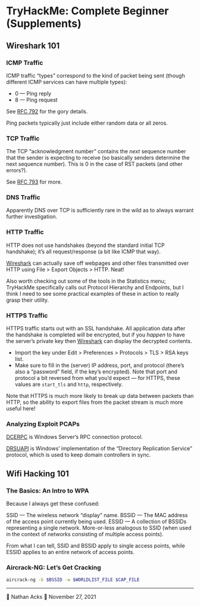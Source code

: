 # TryHackMe: Complete Beginner (Supplements)

## Wireshark 101

### ICMP Traffic

ICMP traffic “types” correspond to the kind of packet being sent (though different ICMP services can have multiple types):

* 0 — Ping reply
* 8 — Ping request

See [RFC 792](https://datatracker.ietf.org/doc/html/rfc792) for the gory details.

Ping packets typically just include either random data or all zeros.

### TCP Traffic

The TCP “acknowledgment number” contains the *next* sequence number that the sender is expecting to receive (so basically senders determine the next sequence number). This is 0 in the case of RST packets (and other errors?).

See [RFC 793](https://datatracker.ietf.org/doc/html/rfc793) for more.

### DNS Traffic

Apparently DNS over TCP is sufficiently rare in the wild as to always warrant further investigation.

### HTTP Traffic

HTTP does not use handshakes (beyond the standard initial TCP handshake); it’s all request/response (a bit like ICMP that way).

[Wireshark](../notes/kerbrute.md) can actually save off webpages and other files transmitted over HTTP using File > Export Objects > HTTP. Neat!

Also worth checking out some of the tools in the Statistics menu; TryHackMe specifically calls out Protocol Hierarchy and Endpoints, but I think I need to see some practical examples of these in action to really grasp their utility.

### HTTPS Traffic

HTTPS traffic starts out with an SSL handshake. All application data after the handshake is completed will be encrypted, but if you *happen* to have the server’s private key then [Wireshark](../notes/kerbrute.md) can display the decrypted contents.

* Import the key under Edit > Preferences > Protocols > TLS > RSA keys list.
* Make sure to fill in the (server) IP address, port, and protocol (there’s also a “password” field, if the key’s encrypted). Note that port and protocol a bit reversed from what you’d expect — for HTTPS, these values are `start_tls` and `http`, respectively.

Note that HTTPS is much more likely to break up data between packets than HTTP, so the ability to export files from the packet stream is much more useful here!

### Analyzing Exploit PCAPs

[DCERPC](https://en.wikipedia.org/wiki/DCE/RPC) is Windows Server‘s RPC connection protocol.

[DRSUAPI](https://wiki.samba.org/index.php/DRSUAPI) is Windows’ implementation of the “Directory Replication Service” protocol, which is used to keep domain controllers in sync.

## Wifi Hacking 101

### The Basics: An Intro to WPA

Because I always get these confused:

SSID — The wireless network “display” name.
BSSID — The MAC address of the access point currently being used.
ESSID — A collection of BSSIDs representing a single network. More-or-less analogous to SSID (when used in the context of networks consisting of multiple access points).

From what I can tell, SSID and BSSID apply to single access points, while ESSID applies to an entire network of access points.

### Aircrack-NG: Let’s Get Cracking

```bash
aircrack-ng -b $BSSID -w $WORLDLIST_FILE $CAP_FILE
```

- - - -

👤 Nathan Acks
📅 November 27, 2021
